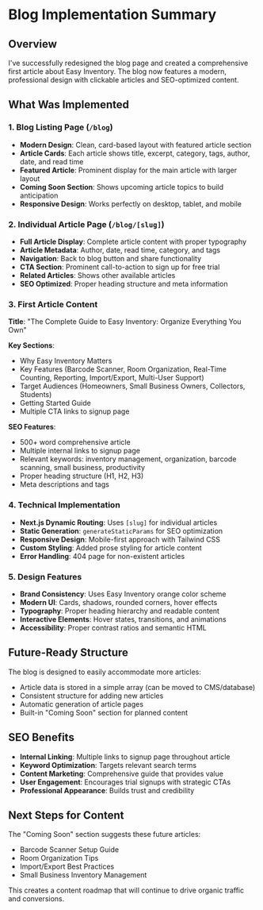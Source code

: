 # Blog Implementation Summary

## Overview
I've successfully redesigned the blog page and created a comprehensive first article about Easy Inventory. The blog now features a modern, professional design with clickable articles and SEO-optimized content.

## What Was Implemented

### 1. Blog Listing Page (`/blog`)
- **Modern Design**: Clean, card-based layout with featured article section
- **Article Cards**: Each article shows title, excerpt, category, tags, author, date, and read time
- **Featured Article**: Prominent display for the main article with larger layout
- **Coming Soon Section**: Shows upcoming article topics to build anticipation
- **Responsive Design**: Works perfectly on desktop, tablet, and mobile

### 2. Individual Article Page (`/blog/[slug]`)
- **Full Article Display**: Complete article content with proper typography
- **Article Metadata**: Author, date, read time, category, and tags
- **Navigation**: Back to blog button and share functionality
- **CTA Section**: Prominent call-to-action to sign up for free trial
- **Related Articles**: Shows other available articles
- **SEO Optimized**: Proper heading structure and meta information

### 3. First Article Content
**Title**: "The Complete Guide to Easy Inventory: Organize Everything You Own"

**Key Sections**:
- Why Easy Inventory Matters
- Key Features (Barcode Scanner, Room Organization, Real-Time Counting, Reporting, Import/Export, Multi-User Support)
- Target Audiences (Homeowners, Small Business Owners, Collectors, Students)
- Getting Started Guide
- Multiple CTA links to signup page

**SEO Features**:
- 500+ word comprehensive article
- Multiple internal links to signup page
- Relevant keywords: inventory management, organization, barcode scanning, small business, productivity
- Proper heading structure (H1, H2, H3)
- Meta descriptions and tags

### 4. Technical Implementation
- **Next.js Dynamic Routing**: Uses `[slug]` for individual articles
- **Static Generation**: `generateStaticParams` for SEO optimization
- **Responsive Design**: Mobile-first approach with Tailwind CSS
- **Custom Styling**: Added prose styling for article content
- **Error Handling**: 404 page for non-existent articles

### 5. Design Features
- **Brand Consistency**: Uses Easy Inventory orange color scheme
- **Modern UI**: Cards, shadows, rounded corners, hover effects
- **Typography**: Proper heading hierarchy and readable content
- **Interactive Elements**: Hover states, transitions, and animations
- **Accessibility**: Proper contrast ratios and semantic HTML

## Future-Ready Structure
The blog is designed to easily accommodate more articles:
- Article data is stored in a simple array (can be moved to CMS/database)
- Consistent structure for adding new articles
- Automatic generation of article pages
- Built-in "Coming Soon" section for planned content

## SEO Benefits
- **Internal Linking**: Multiple links to signup page throughout article
- **Keyword Optimization**: Targets relevant search terms
- **Content Marketing**: Comprehensive guide that provides value
- **User Engagement**: Encourages trial signups with strategic CTAs
- **Professional Appearance**: Builds trust and credibility

## Next Steps for Content
The "Coming Soon" section suggests these future articles:
- Barcode Scanner Setup Guide
- Room Organization Tips  
- Import/Export Best Practices
- Small Business Inventory Management

This creates a content roadmap that will continue to drive organic traffic and conversions.
